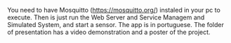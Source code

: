 You need to have Mosquitto (https://mosquitto.org/) instaled in your pc to execute.
Then is just run the Web Server and Service Managem and Simulated System, and start a sensor. The app is in portuguese.
The folder of presentation has a video demonstration and a poster of the project.
